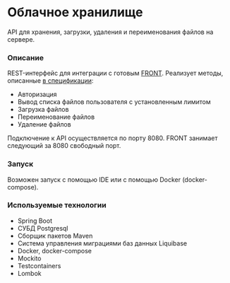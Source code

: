 # Облачное хранилище

API для хранения, загрузки, удаления и переименования файлов на сервере.

### Описание

REST-интерфейс для интеграции с
готовым [FRONT](https://github.com/netology-code/jd-homeworks/blob/master/diploma/netology-diplom-frontend). Реализует
методы,
описанные [в спецификации](https://github.com/netology-code/jd-homeworks/blob/master/diploma/CloudServiceSpecification.yaml):

- Авторизация
- Вывод списка файлов пользователя с установленным лимитом
- Загрузка файлов
- Переименование файлов
- Удаление файлов

Подключение к API осуществляется по порту 8080. FRONT занимает следующий за 8080 свободный порт.

### Запуск

Возможен запуск с помощью IDE или с помощью Docker (docker-compose).

### Используемые технологии

- Spring Boot
- СУБД Postgresql
- Сборщик пакетов Maven
- Система управления миграциями баз данных Liquibase
- Docker, docker-compose
- Mockito
- Testcontainers
- Lombok